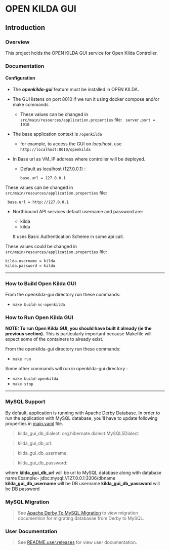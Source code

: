 # **OPEN KILDA GUI**

## Introduction

### Overview

This project holds the OPEN KILDA GUI service for Open Kilda Controller.

### Documentation

#### Configuration

* The **_openkilda-gui_** feature must be installed in OPEN KILDA.
* The GUI listens on port 8010 if we run it using docker compose and/or make commands
	+ These values can be changed in ```src/main/resources/application.properties``` file:
		``` server.port = 1010```

* The base application context is ```/openkilda```
	+ for example, to access the GUI on _localhost_, use
    `http://localhost:8010/openkilda`

* In Base url as VM_IP address where controller will be deployed.
	+ Default as localhost (127.0.0.1) :

		`base.url = 127.0.0.1`

These values can be changed in ```src/main/resources/application.properties``` file:

``` base.url = http://127.0.0.1```


* Northbound API services default username and password are:
  + kilda
  + kilda

  It uses Basic Authentication Scheme in some api call.

These values could be changed in ```src/main/resources/application.properties``` file:
```bash
kilda.username = kilda
kilda.password = kilda
```

----------
### **How to Build Open Kilda GUI**

From the openkilda-gui directory run these commands:

+ ```make build-nc-openkilda```


### **How to Run Open Kilda GUI**

__NOTE: To run Open Kilda GUI, you should have built it already (ie the previous section).__
This is particularly important because Makefile will expect some of the
containers to already exist.

From the openkilda-gui directory run these commands:

+ ```make run```

Some other commands will run in  openkilda-gui directory :

+ ```make build-openkilda```
+ ```make stop```

----
### MySQL Support
By default, application is running with Apache Derby Database. In order to run the application with MySQL database, you'll have to update following properties in [main.yaml](/confd/vars/main.yaml) file.
>kilda_gui_db_dialect: org.hibernate.dialect.MySQL5Dialect

>kilda_gui_db_url:

>kilda_gui_db_username:

>kilda_gui_db_password:

where
**kilda_gui_db_url** will be url to MySQL database along with database name
Example:- jdbc:mysql://127.0.0.1:3306/dbname
**kilda_gui_db_username** will be DB username
**kilda_gui_db_password** will be DB password
### MySQL Migration
> See [Apache Derby To MySQL Migration](/docs/gui/ApacheDerbyToMySQLMigration.md) to view migration documention for migrating databasae from Derby to MySQL.


### User Documentation

> See [README.user.releases](/docs/gui/README.user.releases.md) for view user documentation.